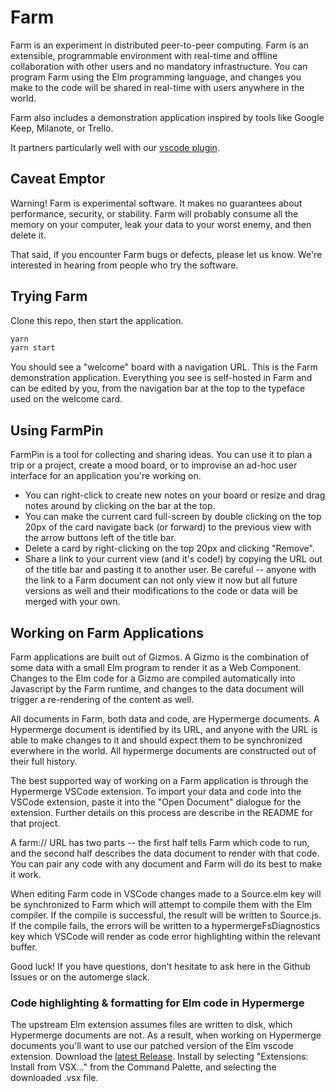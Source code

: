 # Farm

Farm is an experiment in distributed peer-to-peer computing. Farm is an extensible, programmable environment with real-time and offline collaboration with other users and no mandatory infrastructure. You can program Farm using the Elm programming language, and changes you make to the code will be shared in real-time with users anywhere in the world.

Farm also includes a demonstration application inspired by tools like Google Keep, Milanote, or Trello.

It partners particularly well with our [vscode plugin](https://github.com/inkandswitch/vscode-hypermerge/).

## Caveat Emptor

Warning! Farm is experimental software. It makes no guarantees about performance, security, or stability. Farm will probably consume all the memory on your computer, leak your data to your worst enemy, and then delete it.

That said, if you encounter Farm bugs or defects, please let us know. We're interested in hearing from people who try the software.

## Trying Farm

Clone this repo, then start the application.

```bash
yarn
yarn start
```

You should see a "welcome" board with a navigation URL. This is the Farm demonstration application. Everything you see is self-hosted in Farm and can be edited by you, from the navigation bar at the top to the typeface used on the welcome card.

## Using FarmPin

FarmPin is a tool for collecting and sharing ideas. You can use it to plan a trip or a project, create a mood board, or to improvise an ad-hoc user interface for an application you're working on.

- You can right-click to create new notes on your board or resize and drag notes around by clicking on the bar at the top.
- You can make the current card full-screen by double clicking on the top 20px of the card navigate back (or forward) to the previous view with the arrow buttons left of the title bar.
- Delete a card by right-clicking on the top 20px and clicking "Remove".
- Share a link to your current view (and it's code!) by copying the URL out of the title bar and pasting it to another user. Be careful -- anyone with the link to a Farm document can not only view it now but all future versions as well and their modifications to the code or data will be merged with your own.

## Working on Farm Applications

Farm applications are built out of Gizmos. A Gizmo is the combination of some data with a small Elm program to render it as a Web Component. Changes to the Elm code for a Gizmo are compiled automatically into Javascript by the Farm runtime, and changes to the data document will trigger a re-rendering of the content as well.

All documents in Farm, both data and code, are Hypermerge documents. A Hypermerge document is identified by its URL, and anyone with the URL is able to make changes to it and should expect them to be synchronized everwhere in the world. All hypermerge documents are constructed out of their full history.

The best supported way of working on a Farm application is through the Hypermerge VSCode extension. To import your data and code into the VSCode extension, paste it into the "Open Document" dialogue for the extension. Further details on this process are describe in the README for that project.

A farm:// URL has two parts -- the first half tells Farm which code to run, and the second half describes the data document to render with that code. You can pair any code with any document and Farm will do its best to make it work.

When editing Farm code in VSCode changes made to a Source.elm key will be synchronized to Farm which will attempt to compile them with the Elm compiler. If the compile is successful, the result will be written to Source.js. If the compile fails, the errors will be written to a hypermergeFsDiagnostics key which VSCode will render as code error highlighting within the relevant buffer.

Good luck! If you have questions, don't hesitate to ask here in the Github Issues or on the automerge slack.

### Code highlighting & formatting for Elm code in Hypermerge

The upstream Elm extension assumes files are written to disk, which Hypermerge documents are not. As a result, when working on Hypermerge documents you'll want to use our patched version of the Elm vscode extension. Download the [latest Release](https://github.com/inkandswitch/vscode-elm/releases/latest). Install by selecting
"Extensions: Install from VSX..." from the Command Palette, and selecting the downloaded
.vsx file.
